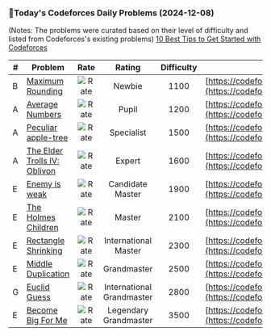 ### 🌟Today's Codeforces Daily Problems (2024-12-08)
(Notes: The problems were curated based on their level of difficulty and listed from Codeforces's existing problems)
[10 Best Tips to Get Started with Codeforces](https://github.com/ika9810/Codeforces-Daily-Problems/blob/main/10%20Best%20Tips%20to%20Get%20Started%20with%20Codeforces.md)

| # | Problem | Rate| Rating | Difficulty | Contest |
|---| ----- | :--------: | :----------: | :----------: | ---------- |
|B|[Maximum Rounding](https://codeforces.com/contest/1857/problem/B)|![Rate](https://img.shields.io/badge/Newbie-1100-lightgrey)|Newbie|1100|[https://codeforces.com/contest/1857](https://codeforces.com/contest/1857)|
|A|[Average Numbers](https://codeforces.com/contest/134/problem/A)|![Rate](https://img.shields.io/badge/Pupil-1200-brightgreen)|Pupil|1200|[https://codeforces.com/contest/134](https://codeforces.com/contest/134)|
|A|[Peculiar apple-tree](https://codeforces.com/contest/930/problem/A)|![Rate](https://img.shields.io/badge/Specialist-1500-9cf)|Specialist|1500|[https://codeforces.com/contest/930](https://codeforces.com/contest/930)|
|A|[The Elder Trolls IV: Oblivon](https://codeforces.com/contest/73/problem/A)|![Rate](https://img.shields.io/badge/Expert-1600-blue)|Expert|1600|[https://codeforces.com/contest/73](https://codeforces.com/contest/73)|
|E|[Enemy is weak](https://codeforces.com/contest/61/problem/E)|![Rate](https://img.shields.io/badge/Candidate%20Master-1900-blueviolet)|Candidate Master|1900|[https://codeforces.com/contest/61](https://codeforces.com/contest/61)|
|E|[The Holmes Children](https://codeforces.com/contest/776/problem/E)|![Rate](https://img.shields.io/badge/Master-2100-orange)|Master|2100|[https://codeforces.com/contest/776](https://codeforces.com/contest/776)|
|E|[Rectangle Shrinking](https://codeforces.com/contest/1781/problem/E)|![Rate](https://img.shields.io/badge/International%20Master-2300-orange)|International Master|2300|[https://codeforces.com/contest/1781](https://codeforces.com/contest/1781)|
|E|[Middle Duplication](https://codeforces.com/contest/1623/problem/E)|![Rate](https://img.shields.io/badge/Grandmaster-2500-red)|Grandmaster|2500|[https://codeforces.com/contest/1623](https://codeforces.com/contest/1623)|
|G|[Euclid Guess](https://codeforces.com/contest/1684/problem/G)|![Rate](https://img.shields.io/badge/International%20Grandmaster-2800-red)|International Grandmaster|2800|[https://codeforces.com/contest/1684](https://codeforces.com/contest/1684)|
|E|[Become Big For Me](https://codeforces.com/contest/1687/problem/E)|![Rate](https://img.shields.io/badge/Legendary%20Grandmaster-3500-red)|Legendary Grandmaster|3500|[https://codeforces.com/contest/1687](https://codeforces.com/contest/1687)|
